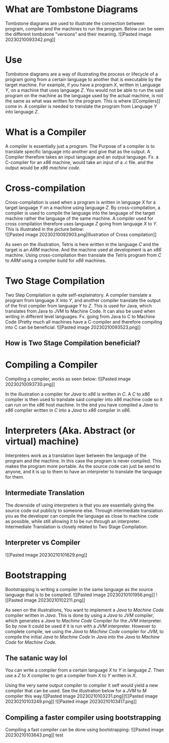 # What are Tombstone Diagrams
Tombstone diagrams are used to illustrate the connection between program, compiler and the machines to run the program.
Below can be seen the different tombstone "versions" and their meaning.
![[Pasted image 20230210093342.png]]

# Use
Tombstone diagrams are a way of illustrating the process or lifecycle of a program going from a certain language to another that is executable by the target machine. For example, if you have a program *X*, written in Language *Y*, on a machine that uses language *Z*. You would not be able to run the said program on the machine as the language used by the actual machine, is not the same as what was written for the program. This is where [[Compilers]] come in. A compiler is needed to translate the program from Language *Y* into language *Z*.

# What is a Compiler
A compiler is essentially just a program. The Purpose of a compiler is to translate specific language into another and give that as the output. A Compiler therefore takes an input language and an output language. Fx. a C-compiler for an *x86* machine, would take an input of a *.c* file. and the output would be *x86 machine code*. 

# Cross-compilation
Cross-compilation is used when a program is written in language *X* for a target language *Y* on a machine using language *Z*. By cross-compilation, a compiler is used to compile the language into the language of the target machine rather the language of the same machine. A compiler used for cross compilation therefore uses language *Z* going from language *X* to *Y*. This is illustrated in the picture below:
\
![[Pasted image 20230210092903.png|Illustration of Cross compilation]]

As seen on the illustration, Tetris is here written in the language *C* and the target is an *ARM* machine. And the machine used at development is an *x86* machine. Using cross-compilation then translate the Tetris program from *C* to *ARM* using a compiler build for *x86* machines.

# Two Stage Compilation

Two Step Compilation is quite self-explainatory. A compiler translate a program from language *X* into *Y*, and another compiler translate the output of the first compiler from language *Y* to *Z*. This is used for Java, which translates from Java to JVM to Machine Code. 
It can also be used when writing in different level languages. Fx. going from Java to C to Machine Code (Pretty much all machines have a C-compiler and therefore compiling into C can be beneficial. ![[Pasted image 20230210093523.png]]

## How is Two Stage Compilation beneficial?


# Compiling a Compiler
Compiling a compiler, works as seen below:
![[Pasted image 20230210093730.png]]

In the illustration a compiler for *Java* to *x86* is written in *C*. A *C* to *x86* compiler is then used to translate said compiler into *x86* machine code so it can run on the *x86* host machine. In the end you have compiled a *Java* to *x86* compiler written in *C* into a *Java* to *x86* compiler in *x86*.

# Interpreters (Aka. Abstract (or virtual) machine)
Interpreters work as a translation layer between the language of the program and the machine. In this case the program is never compiled. This makes the program more portable. As the source code can just be send to anyone, and it is up to them to have an interpreter to translate the language for them.

## Intermediate Translation
The downside of using interpreters is that you are essentially giving the source code out publicly to someone else. Through intermediate translation you as the developer can compile the language as close to machine code as possible, while still allowing it to be run through an interpreter. Intermediate Translation is closely related to Two Stage Compilation.


## Interpreter vs Compiler
![[Pasted image 20230210101629.png]]
# Bootstrapping
Bootstrapping is writing a compiler in the same language as the source language that is to be compiled. ![[Pasted image 20230210101956.png]]
![[Pasted image 20230210102211.png]]

As seen on the illustrations, You want to implement a *Java* to *Machine Code* compiler written in *Java*. This is done by using a *Java* to *JVM* compiler, which generates a *Java* to *Machine Code* Compiler for the *JVM* interpreter. So by now it could be used if it is run with a *JVM* interpreter. However to complete compile, we using the *Java* to *Machine Code* compiler for *JVM*, to compile the initial *Java* to *Machine Code* In *Java* into the *Java* to *Machine Code* for *Machine Code*. 


## The satanic way lol
You can write a compiler from a certain language *X* to *Y* in language *Z*. Then use a *Z* to *X* compiler to get a compiler from *X* to *Y* written in *X*.

Using the very same output compiler to compiler it self would yield a new compiler that can be used. See the illustration below for a *JVM* to *M* compiler this way.![[Pasted image 20230210103231.png]]![[Pasted image 20230210103249.png]]
![[Pasted image 20230210103417.png]]


## Compiling a faster compiler using bootstrapping
Compiling a fast compiler can be done using bootstrapping:
![[Pasted image 20230210103643.png]] test